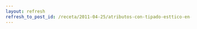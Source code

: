 ```yaml
---
layout: refresh
refresh_to_post_id: /receta/2011-04-25/atributos-con-tipado-esttico-en-python-usando-un-descriptor
---
```

